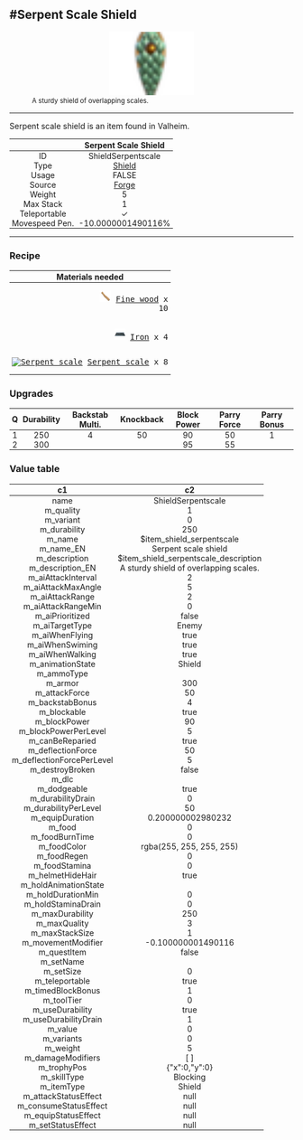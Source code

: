 <meta property="og:title" content="Serpent Scale Shield - MoreValheim" /><meta property="og:type" content="website" /><meta property="og:image" content="/assets/serpent_scale_shield.png" /><meta property="og:description" content="Serpent Scale Shield is an item found in Valheim." /><meta name="theme-color" content="#546D78"><meta name="twitter:card" content="summary_large_image">
#Serpent Scale Shield
-------------
<style>img {width:20px;}.tb {width:150px;display: block;margin-left: auto;margin-right: auto;}</style>

<style>.md-typeset table:not([class]) th:not([align]) {min-width:unset!important;}</style>
<style>td{padding:0em 0.3em!important;text-align:center!important;border-left:.05rem solid var(--md-default-fg-color--lightest)}</style>

<style>th{padding:0.1em 0.3em!important;text-align:center!important;font-weight:bold}</style>

<style>pre{text-align:right!important}</style>
<style>table tr td:first-child {border-left: 0;};</style>

<figure><img src="/assets/serpent_scale_shield.png" class="tb" /><figcaption><small>A sturdy shield of overlapping scales.</small></figcaption></figure>

-------------

Serpent scale shield is an item found in Valheim.

|        | Serpent Scale Shield              |
| ----------- | ------------------------------------ |
| ID |ShieldSerpentscale
| Type | [Shield](../../types/shield)
| Usage | FALSE<br>
| Source | [Forge](../../object/forge)
| Weight | 5 |
| Max Stack | 1 |
| Teleportable | ✓
| Movespeed Pen. | -10.0000001490116%


-------------

### Recipe

| Materials needed |
| - |
| <pre>[![Fine wood](/assets/fine_wood.png)](../../item/fine_wood) [Fine wood](../fine_wood) x 10</pre> |
| <pre>[![Iron](/assets/iron.png)](../../item/iron) [Iron](../iron) x 4</pre> |
| <pre>[![Serpent scale](/assets/serpent_scale.png)](../../item/serpent_scale) [Serpent scale](../serpent_scale) x 8</pre> |

### Upgrades
| Q | Durability | Backstab Multi. | Knockback | Block Power | Parry Force | Parry Bonus
| - | - | - | - | - | - | - 
1 | 250 | 4 | 50 | 90 | 50 | 1 | 
 | 2 | 300 |  |  | 95 | 55 |  | 


### Value table
|c1|c2|
|----|----|
|name|ShieldSerpentscale|
|m_quality|1|
|m_variant|0|
|m_durability|250|
|m_name|$item_shield_serpentscale|
|m_name_EN|Serpent scale shield|
|m_description|$item_shield_serpentscale_description|
|m_description_EN|A sturdy shield of overlapping scales.|
|m_aiAttackInterval|2|
|m_aiAttackMaxAngle|5|
|m_aiAttackRange|2|
|m_aiAttackRangeMin|0|
|m_aiPrioritized|false|
|m_aiTargetType|Enemy|
|m_aiWhenFlying|true|
|m_aiWhenSwiming|true|
|m_aiWhenWalking|true|
|m_animationState|Shield|
|m_ammoType||
|m_armor|300|
|m_attackForce|50|
|m_backstabBonus|4|
|m_blockable|true|
|m_blockPower|90|
|m_blockPowerPerLevel|5|
|m_canBeReparied|true|
|m_deflectionForce|50|
|m_deflectionForcePerLevel|5|
|m_destroyBroken|false|
|m_dlc||
|m_dodgeable|true|
|m_durabilityDrain|0|
|m_durabilityPerLevel|50|
|m_equipDuration|0.200000002980232|
|m_food|0|
|m_foodBurnTime|0|
|m_foodColor|rgba(255, 255, 255, 255)|
|m_foodRegen|0|
|m_foodStamina|0|
|m_helmetHideHair|true|
|m_holdAnimationState||
|m_holdDurationMin|0|
|m_holdStaminaDrain|0|
|m_maxDurability|250|
|m_maxQuality|3|
|m_maxStackSize|1|
|m_movementModifier|-0.100000001490116|
|m_questItem|false|
|m_setName||
|m_setSize|0|
|m_teleportable|true|
|m_timedBlockBonus|1|
|m_toolTier|0|
|m_useDurability|true|
|m_useDurabilityDrain|1|
|m_value|0|
|m_variants|0|
|m_weight|5|
|m_damageModifiers|[  ]|
|m_trophyPos|{"x":0,"y":0}|
|m_skillType|Blocking|
|m_itemType|Shield|
|m_attackStatusEffect|null|
|m_consumeStatusEffect|null|
|m_equipStatusEffect|null|
|m_setStatusEffect|null|
